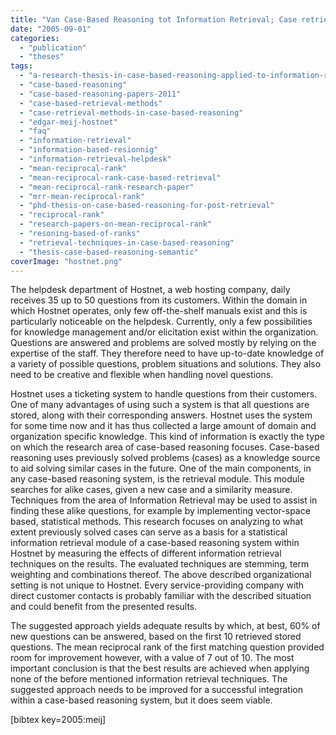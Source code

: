 ```yaml
---
title: "Van Case-Based Reasoning tot Information Retrieval; Case retrieval voor de helpdesk van een webhosting bedrijf"
date: "2005-09-01"
categories: 
  - "publication"
  - "theses"
tags: 
  - "a-research-thesis-in-case-based-reasoning-applied-to-information-retrieval"
  - "case-based-reasoning"
  - "case-based-reasoning-papers-2011"
  - "case-based-retrieval-methods"
  - "case-retrieval-methods-in-case-based-reasoning"
  - "edgar-meij-hostnet"
  - "faq"
  - "information-retrieval"
  - "information-based-resionnig"
  - "information-retrieval-helpdesk"
  - "mean-reciprocal-rank"
  - "mean-reciprocal-rank-case-based-retrieval"
  - "mean-reciprocal-rank-research-paper"
  - "mrr-mean-reciprocal-rank"
  - "phd-thesis-on-case-based-reasoning-for-post-retrieval"
  - "reciprocal-rank"
  - "research-papers-on-mean-reciprocal-rank"
  - "resoning-based-of-ranks"
  - "retrieval-techniques-in-case-based-reasoning"
  - "thesis-case-based-reasoning-semantic"
coverImage: "hostnet.png"
---
```


The helpdesk department of Hostnet, a web hosting company, daily receives 35 up to 50 questions from its customers. Within the domain in which Hostnet operates, only few off-the-shelf manuals exist and this is particularly noticeable on the helpdesk. Currently, only a few possibilities for knowledge management and/or elicitation exist within the organization. Questions are answered and problems are solved mostly by relying on the expertise of the staff. They therefore need to have up-to-date knowledge of a variety of possible questions, problem situations and solutions. They also need to be creative and flexible when handling novel questions.

Hostnet uses a ticketing system to handle questions from their customers. One of many advantages of using such a system is that all questions are stored, along with their corresponding answers. Hostnet uses the system for some time now and it has thus collected a large amount of domain and organization specific knowledge. This kind of information is exactly the type on which the research area of case-based reasoning focuses. Case-based reasoning uses previously solved problems (cases) as a knowledge source to aid solving similar cases in the future. One of the main components, in any case-based reasoning system, is the retrieval module. This module searches for alike cases, given a new case and a similarity measure. Techniques from the area of Information Retrieval may be used to assist in finding these alike questions, for example by implementing vector-space based, statistical methods. This research focuses on analyzing to what extent previously solved cases can serve as a basis for a statistical information retrieval module of a case-based reasoning system within Hostnet by measuring the effects of different information retrieval techniques on the results. The evaluated techniques are stemming, term weighting and combinations thereof. The above described organizational setting is not unique to Hostnet. Every service-providing company with direct customer contacts is probably familiar with the described situation and could benefit from the presented results.

The suggested approach yields adequate results by which, at best, 60% of new questions can be answered, based on the first 10 retrieved stored questions. The mean reciprocal rank of the first matching question provided room for improvement however, with a value of 7 out of 10. The most important conclusion is that the best results are achieved when applying none of the before mentioned information retrieval techniques. The suggested approach needs to be improved for a successful integration within a case-based reasoning system, but it does seem viable.

\[bibtex key=2005:meij\]
